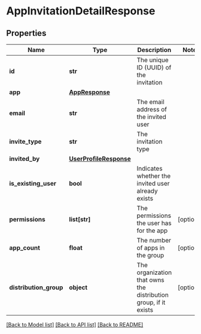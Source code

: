 # AppInvitationDetailResponse

## Properties
Name | Type | Description | Notes
------------ | ------------- | ------------- | -------------
**id** | **str** | The unique ID (UUID) of the invitation | 
**app** | [**AppResponse**](AppResponse.md) |  | 
**email** | **str** | The email address of the invited user | 
**invite_type** | **str** | The invitation type | 
**invited_by** | [**UserProfileResponse**](UserProfileResponse.md) |  | 
**is_existing_user** | **bool** | Indicates whether the invited user already exists | 
**permissions** | **list[str]** | The permissions the user has for the app | [optional] 
**app_count** | **float** | The number of apps in the group | [optional] 
**distribution_group** | **object** | The organization that owns the distribution group, if it exists | [optional] 

[[Back to Model list]](../README.md#documentation-for-models) [[Back to API list]](../README.md#documentation-for-api-endpoints) [[Back to README]](../README.md)


